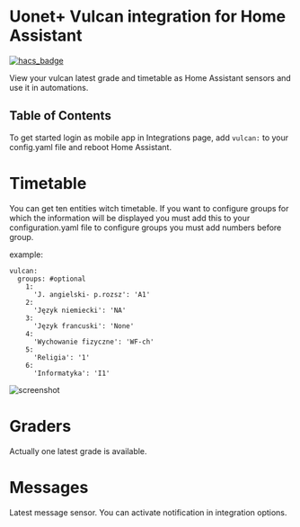 # Uonet+ Vulcan integration for Home Assistant

[![hacs_badge](https://img.shields.io/badge/HACS-Custom-orange.svg?style=for-the-badge)](https://github.com/custom-components/hacs)

View your vulcan latest grade and timetable as Home Assistant sensors and use it in automations.  

## Table of Contents

To get started login as mobile app in Integrations page, add ```vulcan:``` to your config.yaml file and reboot Home Assistant.

# Timetable
You can get ten entities witch timetable. 
If you want to configure groups for which the information will be displayed you must add this to your configuration.yaml file to configure groups you must add numbers before group.  
  
example:
```
vulcan:
  groups: #optional
    1:
      'J. angielski- p.rozsz': 'A1'
    2:
      'Język niemiecki': 'NA'
    3:
      'Język francuski': 'None' 
    4:
      'Wychowanie fizyczne': 'WF-ch'
    5:
      'Religia': '1'
    6:
      'Informatyka': 'I1'
```  
![screenshot](https://raw.githubusercontent.com/Czapla-dev/hassio-doc/master/images/Screenshot_2020-09-14-06-03-19-820_io.homeassistant.companion.android.jpg)

# Graders
Actually one latest grade is available.
# Messages
Latest message sensor. You can activate notification in integration options.
